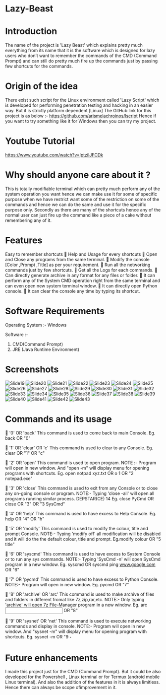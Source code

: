 # Lazy-Beast

# Introduction

The name of the project is 'Lazy Beast' which explains pretty
much everything from its name that it is the software which is
designed for lazy users who don’t want to remember the
commands of the CMD (Command Prompt) and can still do
pretty much fire up the commands just by passing few shortcuts
for the commands.

# Origin of the idea

There exist such script for the Linux environment called 'Lazy
Script' which is developed for performing penetration testing
and hacking in an easier way. But it is strictly platform dependent [Linux]
The GitHub link for this project is as below :- https://github.com/arismelachroinos/lscript
Hence if you want to try something like it for Windows then
you can try my project. 

# Youtube Tutorial

https://www.youtube.com/watch?v=lptziIJFCDk

# Why should anyone care about it ?

This is totally modifiable terminal which can pretty much
perform any of the system operation you want hence we can
make use it for some of specific purpose when we have restrict
want some of the restriction on some of the commands and
hence we can do the same and use it for the specific purpose
only. Secondly as there are many of the shortcuts hence any of the
normal user can just fire up the command like a piece of a
cake without remembering any of it.

# Features

Easy to remember shortcuts
 Help and Usage for every shortcuts
 Open and Close any programs from the same
terminal. 
 Modify the console [Color ,Prompt ,Title] as per
your requirement.
 Run all the networking commands just by few
shortcuts. 
 Get all the Logs for each commands.  Can directly generate archive in any format for
any files or folder.
 It can perform any of the System CMD operation right
from the same terminal and can even open new
system terminal window.
 It can directly open Python console. 
 It can clear the console any time by typing
its shortcut.

# Software Requirements

Operating System :-
Windows

Software :-
1. CMD(Command Prompt)
2. JRE (Java Runtime Environment)

# Screenshots


![Slide19](https://user-images.githubusercontent.com/56348104/98168033-017f7480-1f10-11eb-8f62-e0ad1fa0bd2b.jpg)
![Slide20](https://user-images.githubusercontent.com/56348104/98168040-02b0a180-1f10-11eb-8f92-190bd76554de.jpg)
![Slide21](https://user-images.githubusercontent.com/56348104/98168041-03493800-1f10-11eb-9379-f123f0cf42d2.jpg)
![Slide22](https://user-images.githubusercontent.com/56348104/98168045-03493800-1f10-11eb-8c59-9b252444991e.jpg)
![Slide23](https://user-images.githubusercontent.com/56348104/98168046-03e1ce80-1f10-11eb-8feb-a8b9bf353e1f.jpg)
![Slide24](https://user-images.githubusercontent.com/56348104/98168048-047a6500-1f10-11eb-943c-b446b8391f32.jpg)
![Slide25](https://user-images.githubusercontent.com/56348104/98168050-0512fb80-1f10-11eb-9a51-91717534174f.jpg)
![Slide26](https://user-images.githubusercontent.com/56348104/98168052-05ab9200-1f10-11eb-8912-cf364ec06321.jpg)
![Slide27](https://user-images.githubusercontent.com/56348104/98168053-06442880-1f10-11eb-81c3-9594b2bf5a58.jpg)
![Slide28](https://user-images.githubusercontent.com/56348104/98168058-06dcbf00-1f10-11eb-8fa5-9023ec48579d.jpg)
![Slide29](https://user-images.githubusercontent.com/56348104/98168060-07755580-1f10-11eb-96ff-c54f831d5a93.jpg)
![Slide30](https://user-images.githubusercontent.com/56348104/98168062-080dec00-1f10-11eb-9bb1-661a93f5d673.jpg)
![Slide31](https://user-images.githubusercontent.com/56348104/98168063-08a68280-1f10-11eb-9536-d0b239d854a1.jpg)
![Slide32](https://user-images.githubusercontent.com/56348104/98168067-08a68280-1f10-11eb-83d8-8e0aaab2a021.jpg)
![Slide33](https://user-images.githubusercontent.com/56348104/98168070-093f1900-1f10-11eb-99f8-1b2a5e2e630c.jpg)
![Slide34](https://user-images.githubusercontent.com/56348104/98168072-09d7af80-1f10-11eb-8ced-8485933ba7b2.jpg)
![Slide35](https://user-images.githubusercontent.com/56348104/98168073-0a704600-1f10-11eb-811e-1187be40893b.jpg)
![Slide36](https://user-images.githubusercontent.com/56348104/98168075-0b08dc80-1f10-11eb-801c-baa2bf884119.jpg)
![Slide37](https://user-images.githubusercontent.com/56348104/98168077-0ba17300-1f10-11eb-87fd-d8b60d6503d6.jpg)
![Slide38](https://user-images.githubusercontent.com/56348104/98168081-0c3a0980-1f10-11eb-929e-41db8115bcf7.jpg)
![Slide39](https://user-images.githubusercontent.com/56348104/98168086-0d6b3680-1f10-11eb-8691-be8de330c166.jpg)
![Slide40](https://user-images.githubusercontent.com/56348104/98168091-0e9c6380-1f10-11eb-932f-fa2844df7442.jpg)
![Slide41](https://user-images.githubusercontent.com/56348104/98168094-0fcd9080-1f10-11eb-8437-0ec3b1942943.jpg)
![Slide42](https://user-images.githubusercontent.com/56348104/98168096-10662700-1f10-11eb-8445-7fd5eb3671c9.jpg)
![Slide43](https://user-images.githubusercontent.com/56348104/98168100-10febd80-1f10-11eb-892f-96ad484101d2.jpg)


# Commands and its usage

 '0' OR 'back'
This command is used to come back to main Console. Eg. back OR "0"

 '1' OR 'clear' OR 'c'
This command is used to clear to any Console. Eg. clear OR "1" OR "c"

 '2' OR 'open'
This command is used to open program. NOTE :- Program will open in new window. And "open
-m" will display menu for opening programs with
shortcuts. Eg. open notpad xyz.txt OR o 1 OR "2 notepad.exe"

 '3' OR 'close'
This command is used to exit from any Console or to
close any on-going console or program. NOTE:- Typing 'close -all' will open all programs
running similar process.
DEPSTAR(CE) 14
Eg. close PyCmd OR close OR "3" OR "3 SysCmd"

 '4' OR 'help'
This command is used to have excess to Help Console. Eg. help OR "4" OR "h"

 '5' OR 'modify'
This command is used to modify the colour, title and
prompt Console. NOTE:- Typing 'modify off' all modification will be
disabled and it will do the the default colour, title and
prompt. Eg.modify colour OR "5 title"

 '6' OR 'syscmd'
This command is used to have excess to System Console
or to run any sys commands. NOTE:- Typing 'SysCmd -n' will open SysCmd program
in a new window. Eg. syscmd OR
syscmd ping www.google.com OR "6"

 '7' OR 'pycmd'
This command is used to have excess to Python Console. NOTE:- Program will open in new window. Eg. pycmd OR "7"

 '8' OR 'archive' OR 'arc'
This command is used to make archive of files and
folders in different fromat like 7z,zip,rar,etc. NOTE:- Only typing 'archive' will open 7z File-Manager
program in a new window. Eg. arc <extension> <output loc> <input loc> OR "8"
  
 '9' OR 'sysnet' OR 'net'
This command is used to execute networking commands
and display in console. NOTE:- Program will open in new window. And "sysnet -m" will display menu for opening
program with shortcuts. Eg. sysnet -m OR "9 <Sub command>"
  
# Future enhancements

I made this project just for the CMD (Command Prompt). But it could be also developed for the Powershell , Linux
terminal or for Termux (android mobile Linux terminal). And also the addition of the features in it is always
limitless. Hence there can always be scope ofimprovement in it.

  
  
